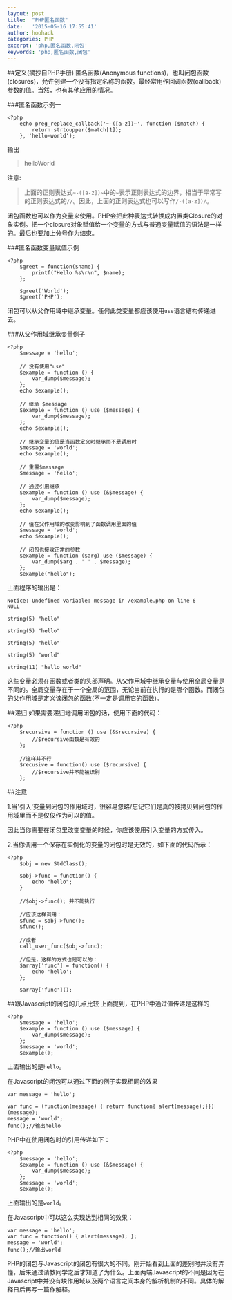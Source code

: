 ```yaml
---
layout: post
title:  "PHP匿名函数"
date:   '2015-05-16 17:55:41'
author: hoohack
categories: PHP
excerpt: 'php,匿名函数,闭包'
keywords: 'php,匿名函数,闭包'
---
```


##定义(摘抄自PHP手册)
匿名函数(Anonymous functions)，也叫闭包函数(closures)，允许创建一个没有指定名称的函数。最经常用作回调函数(callback)参数的值。当然，也有其他应用的情况。

###匿名函数示例一

    <?php
        echo preg_replace_callback('~-([a-z])~', function ($match) {
            return strtoupper($match[1]);
        }, 'hello-world');

输出

>helloWorld

<!--more-->

注意:

>上面的正则表达式`~-([a-z])~`中的`~`表示正则表达式的边界，相当于平常写的正则表达式的`//`。因此，上面的正则表达式也可以写作`/-([a-z])/`。

闭包函数也可以作为变量来使用。PHP会把此种表达式转换成内置类Closure的对象实例。把一个closure对象赋值给一个变量的方式与普通变量赋值的语法是一样的。最后也要加上分号作为结束。

###匿名函数变量赋值示例

    <?php
        $greet = function($name) {
            printf("Hello %s\r\n", $name);
        };

        $greet('World');
        $greet('PHP');

闭包可以从父作用域中继承变量。任何此类变量都应该使用`use`语言结构传递进去。

###从父作用域继承变量例子

    <?php
        $message = 'hello';

        // 没有使用"use"
        $example = function () {
            var_dump($message);
        };
        echo $example();

        // 继承 $message
        $example = function () use ($message) {
            var_dump($message);
        };
        echo $example();

        // 继承变量的值是当函数定义时继承而不是调用时
        $message = 'world';
        echo $example();

        // 重置$message
        $message = 'hello';

        // 通过引用继承
        $example = function () use (&$message) {
            var_dump($message);
        };
        echo $example();

        // 值在父作用域的改变影响到了函数调用里面的值
        $message = 'world';
        echo $example();

        // 闭包也接收正常的参数
        $example = function ($arg) use ($message) {
            var_dump($arg . ' ' . $message);
        };
        $example("hello");

上面程序的输出是：

    Notice: Undefined variable: message in /example.php on line 6
    NULL

    string(5) "hello"

    string(5) "hello"

    string(5) "hello"

    string(5) "world"

    string(11) "hello world"

这些变量必须在函数或者类的头部声明。从父作用域中继承变量与使用全局变量是不同的。全局变量存在于一个全局的范围，无论当前在执行的是哪个函数。而闭包的父作用域是定义该闭包的函数(不一定是调用它的函数)。

##递归
如果需要递归地调用闭包的话，使用下面的代码：

    <?php
        $recursive = function () use (&$recursive) {
            //$recursive函数是有效的
        };

        //这样并不行
        $recusive = function() use ($recursive) {
            //$recursive并不能被识别
        };

##注意

1.当'引入'变量到闭包的作用域时，很容易忽略/忘记它们是真的被拷贝到闭包的作用域里而不是仅仅作为可以的值。

因此当你需要在闭包里改变变量的时候，你应该使用引入变量的方式传入。

2.当你调用一个保存在实例化的变量的闭包时是无效的，如下面的代码所示：

    <?php
        $obj = new StdClass();

        $obj->func = function() {
            echo "hello";
        }
        
        //$obj->func(); 并不能执行

        //应该这样调用：
        $func = $obj->func();
        $func();

        //或者
        call_user_func($obj->func);

        //但是，这样的方式也是可以的：
        $array['func'] = function() {
            echo 'hello';
        };

        $array['func']();

##跟Javascript的闭包的几点比较
上面提到，在PHP中通过值传递是这样的
    
    <?php
        $message = 'hello';
        $example = function () use ($message) {
            var_dump($message);
        };
        $message = 'world';
        $example();

上面输出的是`hello`。

在Javascript的闭包可以通过下面的例子实现相同的效果

    var message = 'hello';

    var func = (function(message) { return function{ alert(message);}})(message);
    message = 'world';
    func();//输出hello

PHP中在使用闭包时的引用传递如下：
    
    <?php
        $message = 'hello';
        $example = function () use (&$message) {
            var_dump($message);
        };
        $message = 'world';
        $example();

上面输出的是`world`。

在Javascript中可以这么实现达到相同的效果：

    var message = 'hello';
    var func = function() { alert(message); };
    message = 'world';
    func();//输出world

PHP的闭包与Javascript的闭包有很大的不同。刚开始看到上面的差别时并没有弄懂，后来通过请教同学之后才知道了为什么。上面两端Javascript的不同是因为在Javascript中并没有块作用域以及两个语言之间本身的解析机制的不同。具体的解释日后再写一篇作解释。

